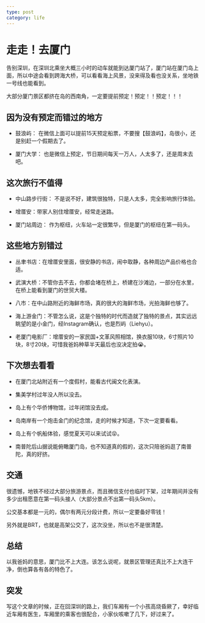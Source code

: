```yaml
---
type: post
category: life
---
```


# 走走！去厦门

告别深圳，在深圳北乘坐大概三小时的动车就能到达厦门站了，厦门站在厦门岛上面，所以中途会看到跨海大桥，可以看看海上风景，没来得及看也没关系，坐地铁一号线也能看到。

大部分厦门景区都挤在岛的西南角，一定要提前预定！预定！！预定！！！

## 因为没有预定而错过的地方

+ 鼓浪屿： 在微信上面可以提前15天预定船票，不要搜【鼓浪屿】，岛很小，还是别赶一个假期去了。

+ 厦门大学： 也是微信上预定，节日期间每天一万人，人太多了，还是周末去吧。

## 这次旅行不值得

+ 中山路步行街： 不是说不好，建筑很独特，只是人太多，完全影响旅行体验。

+ 增厝安：带家人别住增厝安，经常走迷路。

+ 厦门站周边： 作为枢纽，火车站一定很繁华，但是厦门的枢纽在第一码头。

## 这些地方别错过

+ 丛聿书店：在增厝安里面，很安静的书店，闹中取静，各种周边产品价格也合适。

+ 武演大桥：不管你去不去，你都会堵在桥上，桥建在沙滩边，一部分在水里，在桥上能看到厦门的世贸大楼。

+ 八市：在中山路附近的海鲜市场，真的很大的海鲜市场，光拍海鲜也够了。

+ 海上游金门：不管怎么说，这是个独特的时代而造就了独特的景点，其实远远眺望的是小金门，经Instagram确认，也是烈屿（Liehyu）。

+ 老厦门电影厂：增厝安的一家民国+文革风照相馆，换衣服10块，6寸照片10块，8寸20块，可惜我爸妈种草半天最后也没决定拍😭。

## 下次想去看看

+ 在厦门北站附近有一个度假村，能看古代闽文化表演。

+ 集美学村过年没人所以没去。

+ 岛上有个华侨博物馆，过年闭馆没去成。

+ 岛南岸有一个炮击金门的纪念馆，走的时候才知道，下次一定要看看。

+ 岛上有个帆船体验，感觉夏天可以来试试😝。

+ 南普陀后山据说能俯瞰厦门岛，也不知道真的假的，这次只陪爸妈逛了南普陀，真的好挤。

## 交通

很遗憾，地铁不经过大部分旅游景点，而且微信支付也临时下架，过年期间并没有多少出租愿意在第一码头接人（大部分景点不出第一码头5km）。

公交基本都是一元的，偶尔有两元分段计费，所以一定要备好零钱！

另外就是BRT，也就是高架公交了，这次没坐，所以也不是很清楚。

## 总结

以我爸妈的意思，厦门比不上大连。该怎么说呢，就景区管理还真比不上大连干净，倒也算各有各的特色了。

## 突发

写这个文章的时候，正在回深圳的路上，我们车厢有一个小孩高烧昏厥了，幸好临近车厢有医生，车厢里的乘客也很配合，小家伙咳嗽了几下，好过来了。
